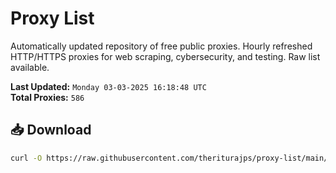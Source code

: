 # Proxy List

Automatically updated repository of free public proxies. Hourly refreshed HTTP/HTTPS proxies for web scraping, cybersecurity, and testing. Raw list available.

**Last Updated:** `Monday 03-03-2025 16:18:48 UTC`  
**Total Proxies:** `586`

## 📥 Download
```bash
curl -O https://raw.githubusercontent.com/theriturajps/proxy-list/main/proxies.txt
